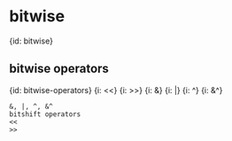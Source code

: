 # bitwise
{id: bitwise}

## bitwise operators
{id: bitwise-operators}
{i: <<}
{i: >>}
{i: &}
{i: |}
{i: ^}
{i: &^}

```
&, |, ^, &^
bitshift operators
<<
>>
```

